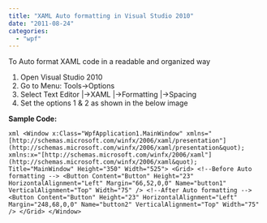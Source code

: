 ```yaml
---
title: "XAML Auto formatting in Visual Studio 2010"
date: "2011-08-24"
categories: 
  - "wpf"
---
```


To Auto format XAML code in a readable and organized way

1. Open Visual Studio 2010
2. Go to Menu: Tools->Options
3. Select Text Editor |->XAML |->Formatting |->Spacing
4. Set the options 1 & 2 as shown in the below image


**Sample Code:**

```xml <Window x:Class="WpfApplication1.MainWindow" xmlns="[http://schemas.microsoft.com/winfx/2006/xaml/presentation"](http://schemas.microsoft.com/winfx/2006/xaml/presentation&quot); xmlns:x="[http://schemas.microsoft.com/winfx/2006/xaml"](http://schemas.microsoft.com/winfx/2006/xaml&quot); Title="MainWindow" Height="350" Width="525"> <Grid> <!--Before Auto formatting --> <Button Content="Button" Height="23" HorizontalAlignment="Left" Margin="66,52,0,0" Name="button1" VerticalAlignment="Top" Width="75" /> <!--After Auto formatting --> <Button Content="Button" Height="23" HorizontalAlignment="Left" Margin="248,68,0,0" Name="button2" VerticalAlignment="Top" Width="75" /> </Grid> </Window> ```

